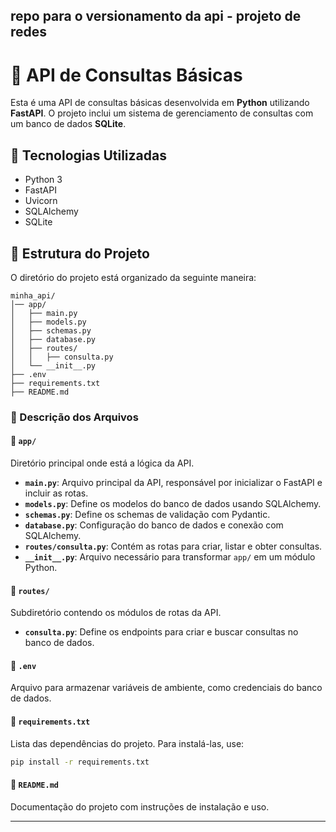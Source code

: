 ## repo para o versionamento da api - projeto de redes

# 📌 API de Consultas Básicas

Esta é uma API de consultas básicas desenvolvida em **Python** utilizando **FastAPI**. O projeto inclui um sistema de gerenciamento de consultas com um banco de dados **SQLite**.

## 🚀 Tecnologias Utilizadas
- Python 3
- FastAPI
- Uvicorn
- SQLAlchemy
- SQLite

## 📁 Estrutura do Projeto
O diretório do projeto está organizado da seguinte maneira:

```
minha_api/
│── app/
│   ├── main.py
│   ├── models.py
│   ├── schemas.py
│   ├── database.py
│   ├── routes/
│   │   ├── consulta.py
│   └── __init__.py
├── .env
├── requirements.txt
├── README.md
```

### 📌 Descrição dos Arquivos

#### 📂 `app/`
Diretório principal onde está a lógica da API.

- **`main.py`**: Arquivo principal da API, responsável por inicializar o FastAPI e incluir as rotas.
- **`models.py`**: Define os modelos do banco de dados usando SQLAlchemy.
- **`schemas.py`**: Define os schemas de validação com Pydantic.
- **`database.py`**: Configuração do banco de dados e conexão com SQLAlchemy.
- **`routes/consulta.py`**: Contém as rotas para criar, listar e obter consultas.
- **`__init__.py`**: Arquivo necessário para transformar `app/` em um módulo Python.

#### 📂 `routes/`
Subdiretório contendo os módulos de rotas da API.

- **`consulta.py`**: Define os endpoints para criar e buscar consultas no banco de dados.

#### 📄 `.env`
Arquivo para armazenar variáveis de ambiente, como credenciais do banco de dados.

#### 📄 `requirements.txt`
Lista das dependências do projeto. Para instalá-las, use:
```bash
pip install -r requirements.txt
```

#### 📄 `README.md`
Documentação do projeto com instruções de instalação e uso.

---
